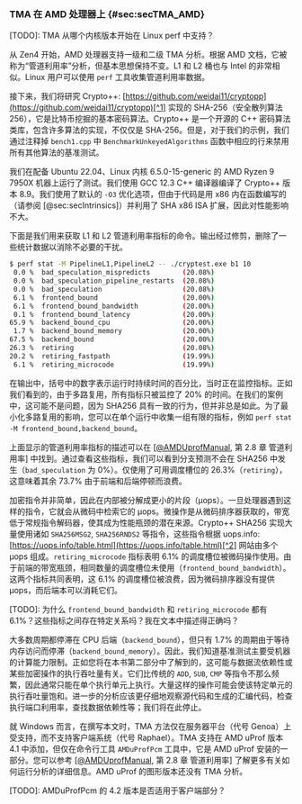 ### TMA 在 AMD 处理器上 {#sec:secTMA_AMD}

[TODO]: TMA 从哪个内核版本开始在 Linux perf 中支持？

从 Zen4 开始，AMD 处理器支持一级和二级 TMA 分析。根据 AMD 文档，它被称为“管道利用率”分析，但基本思想保持不变。L1 和 L2 桶也与 Intel 的非常相似。Linux 用户可以使用 `perf` 工具收集管道利用率数据。

接下来，我们将研究 Crypto++: [https://github.com/weidai11/cryptopp](https://github.com/weidai11/cryptopp)[^1] 实现的 SHA-256（安全散列算法 256），它是比特币挖掘的基本密码算法。Crypto++ 是一个开源的 C++ 密码算法类库，包含许多算法的实现，不仅仅是 SHA-256。但是，对于我们的示例，我们通过注释掉 `bench1.cpp` 中 `BenchmarkUnkeyedAlgorithms` 函数中相应的行来禁用所有其他算法的基准测试。

我们在配备 Ubuntu 22.04、Linux 内核 6.5.0-15-generic 的 AMD Ryzen 9 7950X 机器上运行了测试。我们使用 GCC 12.3 C++ 编译器编译了 Crypto++ 版本 8.9。我们使用了默认的 `-O3` 优化选项，但由于代码是用 x86 内在函数编写的（请参阅 [@sec:secIntrinsics]）并利用了 SHA x86 ISA 扩展，因此对性能影响不大。

下面是我们用来获取 L1 和 L2 管道利用率指标的命令。输出经过修剪，删除了一些统计数据以消除不必要的干扰。

```bash
$ perf stat -M PipelineL1,PipelineL2 -- ./cryptest.exe b1 10
 0.0 %  bad_speculation_mispredicts        (20.08%) 
 0.0 %  bad_speculation_pipeline_restarts  (20.08%)
 0.0 %  bad_speculation                    (20.08%)
 6.1 %  frontend_bound                     (20.00%)
 6.1 %  frontend_bound_bandwidth           (20.00%)
 0.1 %  frontend_bound_latency             (20.00%)
65.9 %  backend_bound_cpu                  (20.00%)
 1.7 %  backend_bound_memory               (20.00%)
67.5 %  backend_bound                      (20.00%)
26.3 %  retiring                           (20.08%)
20.2 %  retiring_fastpath                  (19.99%)
 6.1 %  retiring_microcode                 (19.99%)
```

在输出中，括号中的数字表示运行时持续时间的百分比，当时正在监控指标。正如我们看到的，由于多路复用，所有指标只被监控了 20% 的时间。在我们的案例中，这可能不是问题，因为 SHA256 具有一致的行为，但并非总是如此。为了最小化多路复用的影响，您可以在单个运行中收集一组有限的指标，例如 `perf stat -M frontend_bound,backend_bound`。

上面显示的管道利用率指标的描述可以在 [[@AMDUprofManual](../References.md#AMDUprofManual), 第 2.8 章 管道利用率] 中找到。通过查看这些指标，我们可以看到分支预测不会在 SHA256 中发生（`bad_speculation` 为 0%）。仅使用了可用调度槽位的 26.3%（`retiring`），这意味着其余 73.7% 由于前端和后端停顿而浪费。

加密指令并非简单，因此在内部被分解成更小的片段（μops）。一旦处理器遇到这样的指令，它就会从微码中检索它的 μops。微操作是从微码排序器获取的，带宽低于常规指令解码器，使其成为性能瓶颈的潜在来源。Crypto++ SHA256 实现大量使用诸如 `SHA256MSG2`, `SHA256RNDS2` 等指令，这些指令根据 uops.info: [https://uops.info/table.html](https://uops.info/table.html)[^2] 网站由多个 μops 组成。`retiring_microcode` 指标表明 6.1% 的调度槽位被微码操作使用。由于前端的带宽瓶颈，相同数量的调度槽位未使用（`frontend_bound_bandwidth`）。这两个指标共同表明，这 6.1% 的调度槽位被浪费，因为微码排序器没有提供 μops，而后端本可以消耗它们。

[TODO]: 为什么 `frontend_bound_bandwidth` 和 `retiring_microcode` 都有 6.1%？这些指标之间存在特定关系吗？我在文本中描述得正确吗？

大多数周期都停滞在 CPU 后端（`backend_bound`），但只有 1.7% 的周期由于等待内存访问而停滞（`backend_bound_memory`）。因此，我们知道基准测试主要受机器的计算能力限制。正如您将在本书第二部分中了解到的，这可能与数据流依赖性或某些加密操作的执行吞吐量有关。它们比传统的 `ADD`, `SUB`, `CMP` 等指令不那么频繁，因此通常只能在单个执行单元上执行。大量这样的操作可能会使该特定单元的执行吞吐量饱和。进一步的分析应该更仔细地观察源代码和生成的汇编代码，检查执行端口利用率，查找数据依赖性等；我们将在此停止。

就 Windows 而言，在撰写本文时，TMA 方法仅在服务器平台（代号 Genoa）上受支持，而不支持客户端系统（代号 Raphael）。TMA 支持在 AMD uProf 版本 4.1 中添加，但仅在命令行工具 `AMDuProfPcm` 工具中，它是 AMD uProf 安装的一部分。您可以参考 [[@AMDUprofManual](../References.md#AMDUprofManual), 第 2.8 章 管道利用率] 了解更多有关如何运行分析的详细信息。AMD uProf 的图形版本还没有 TMA 分析。 

[TODO]: AMDuProfPcm 的 4.2 版本是否适用于客户端部分？

[^1]: Crypto++ - [https://github.com/weidai11/cryptopp](https://github.com/weidai11/cryptopp)
[^2]: uops.info - [https://uops.info/table.html](https://uops.info/table.html)
